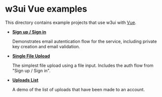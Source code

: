 # w3ui Vue examples

This directory contains example projects that use w3ui with [Vue](https://vuejs.org).

* [**Sign up / Sign in**](https://github.com/web3-storage/w3ui/tree/main/examples/vue/sign-up-in)

    Demonstrates email autentication flow for the service, including private key creation and email validation.

* [**Single File Upload**](https://github.com/web3-storage/w3ui/tree/main/examples/vue/file-upload)

    The simplest file upload using a file input. Includes the auth flow from "Sign up / Sign in".

* [**Uploads List**](https://github.com/web3-storage/w3ui/tree/main/examples/vue/uploads-list)

    A demo of the list of uploads that have been made to an account.
